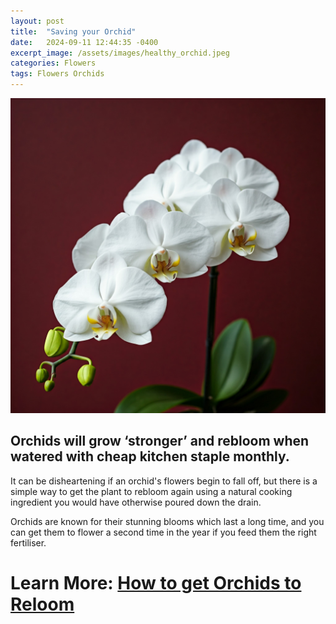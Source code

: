 ```yaml
---
layout: post
title:  "Saving your Orchid"
date:   2024-09-11 12:44:35 -0400
excerpt_image: /assets/images/healthy_orchid.jpeg
categories: Flowers
tags: Flowers Orchids
---
```


<img src="/assets/images/healthy_orchid.jpeg">

## Orchids will grow ‘stronger’ and rebloom when watered with cheap kitchen staple monthly.

It can be disheartening if an orchid's flowers begin to fall off, but there is a simple way to get the plant to rebloom again using a natural cooking ingredient you would have otherwise poured down the drain.

Orchids are known for their stunning blooms which last a long time, and you can get them to flower a second time in the year if you feed them the right fertiliser.

# Learn More: [How to get Orchids to Reloom](https://www.express.co.uk/life-style/garden/1944393/how-to-get-orchids-to-rebloom-flowering-fertiliser)